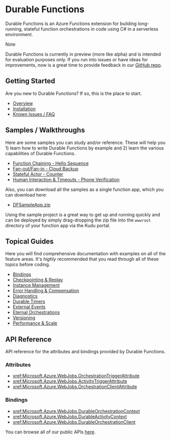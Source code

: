 # Durable Functions
Durable Functions is an Azure Functions extension for building long-running, stateful function orchestrations in code using C# in a serverless environment.

> [!NOTE]
> Durable Functions is currently in preview (more like alpha) and is intended for evaluation purposes only. If you run into issues or have ideas for improvements, now is a great time to provide feedback in our [GitHub repo](https://github.com/Azure/azure-functions-durable-extension/).

## Getting Started
Are you new to Durable Functions? If so, this is the place to start.
* [Overview](~/articles/overview.md)
* [Installation](~/articles/installation.md)
* [Known Issues / FAQ](~/articles/known-issues.md)

## Samples / Walkthroughs
Here are some samples you can study and/or reference. These will help you 1) learn how to write Durable Functions by example and 2) learn the various capabilities of Durable Functions.
* [Function Chaining - Hello Sequence](~/articles/samples/sequence.md)
* [Fan-out/Fan-in - Cloud Backup](~/articles/samples/cloud-backup.md)
* [Stateful Actor - Counter](~/articles/samples/counter.md)
* [Human Interaction & Timeouts - Phone Verification](~/articles/samples/phone-verification.md)

Also, you can download all the samples as a single function app, which you can download here:
* [DFSampleApp.zip](~/files/DFSampleApp.zip)

Using the sample project is a great way to get up and running quickly and can be deployed by simply drag-dropping the zip file into the `wwwroot` directory of your function app via the Kudu portal.

## Topical Guides
Here you will find comprehensive documentation with examples on all of the feature areas. It's *highly* recommended that you read through all of these topics before coding.
* [Bindings](~/articles/topics/bindings.md)
* [Checkpointing & Replay](~/articles/topics/checkpointing-and-replay.md)
* [Instance Management](~/articles/topics/instance-management.md)
* [Error Handling & Compensation](~/articles/topics/error-handling.md)
* [Diagnostics](~/articles/topics/diagnostics.md)
* [Durable Timers](~/articles/topics/timers.md)
* [External Events](~/articles/topics/external-events.md)
* [Eternal Orchestrations](~/articles/topics/eternal-orchestrations.md)
* [Versioning](~/articles/topics/versioning.md)
* [Performance & Scale](~/articles/topics/perf-and-scale.md)
 
## API Reference
API reference for the attributes and bindings provided by Durable Functions.

### Attributes
* <xref:Microsoft.Azure.WebJobs.OrchestrationTriggerAttribute>
* <xref:Microsoft.Azure.WebJobs.ActivityTriggerAttribute>
* <xref:Microsoft.Azure.WebJobs.OrchestrationClientAttribute>

### Bindings
* <xref:Microsoft.Azure.WebJobs.DurableOrchestrationContext>
* <xref:Microsoft.Azure.WebJobs.DurableActivityContext>
* <xref:Microsoft.Azure.WebJobs.DurableOrchestrationClient>

You can browse all of our public APIs [here](<xref:Microsoft.Azure.WebJobs>).